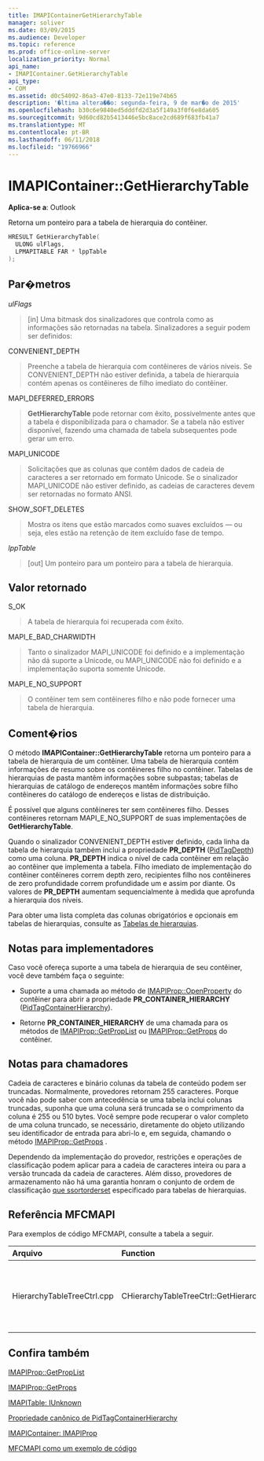 ```yaml
---
title: IMAPIContainerGetHierarchyTable
manager: soliver
ms.date: 03/09/2015
ms.audience: Developer
ms.topic: reference
ms.prod: office-online-server
localization_priority: Normal
api_name:
- IMAPIContainer.GetHierarchyTable
api_type:
- COM
ms.assetid: d0c54092-86a3-47e0-8133-72e119e74b65
description: '�ltima altera��o: segunda-feira, 9 de mar�o de 2015'
ms.openlocfilehash: b30c6e9840ed5dddfd2d3a5f149a3f0f6e8da605
ms.sourcegitcommit: 9d60cd82b5413446e5bc8ace2cd689f683fb41a7
ms.translationtype: MT
ms.contentlocale: pt-BR
ms.lasthandoff: 06/11/2018
ms.locfileid: "19766966"
---
```

# <a name="imapicontainergethierarchytable"></a>IMAPIContainer::GetHierarchyTable

  
  
**Aplica-se a**: Outlook 
  
Retorna um ponteiro para a tabela de hierarquia do contêiner.
  
```cpp
HRESULT GetHierarchyTable(
  ULONG ulFlags,
  LPMAPITABLE FAR * lppTable
);
```

## <a name="parameters"></a>Par�metros

 _ulFlags_
  
> [in] Uma bitmask dos sinalizadores que controla como as informações são retornadas na tabela. Sinalizadores a seguir podem ser definidos:
    
CONVENIENT_DEPTH 
  
> Preenche a tabela de hierarquia com contêineres de vários níveis. Se CONVENIENT_DEPTH não estiver definida, a tabela de hierarquia contém apenas os contêineres de filho imediato do contêiner.
    
MAPI_DEFERRED_ERRORS 
  
> **GetHierarchyTable** pode retornar com êxito, possivelmente antes que a tabela é disponibilizada para o chamador. Se a tabela não estiver disponível, fazendo uma chamada de tabela subsequentes pode gerar um erro. 
    
MAPI_UNICODE 
  
> Solicitações que as colunas que contêm dados de cadeia de caracteres a ser retornado em formato Unicode. Se o sinalizador MAPI_UNICODE não estiver definido, as cadeias de caracteres devem ser retornadas no formato ANSI. 
    
SHOW_SOFT_DELETES
  
> Mostra os itens que estão marcados como suaves excluídos — ou seja, eles estão na retenção de item excluído fase de tempo.
    
 _lppTable_
  
> [out] Um ponteiro para um ponteiro para a tabela de hierarquia.
    
## <a name="return-value"></a>Valor retornado

S_OK 
  
> A tabela de hierarquia foi recuperada com êxito.
    
MAPI_E_BAD_CHARWIDTH 
  
> Tanto o sinalizador MAPI_UNICODE foi definido e a implementação não dá suporte a Unicode, ou MAPI_UNICODE não foi definido e a implementação suporta somente Unicode.
    
MAPI_E_NO_SUPPORT 
  
> O contêiner tem sem contêineres filho e não pode fornecer uma tabela de hierarquia.
    
## <a name="remarks"></a>Coment�rios

O método **IMAPIContainer::GetHierarchyTable** retorna um ponteiro para a tabela de hierarquia de um contêiner. Uma tabela de hierarquia contém informações de resumo sobre os contêineres filho no contêiner. Tabelas de hierarquias de pasta mantêm informações sobre subpastas; tabelas de hierarquias de catálogo de endereços mantêm informações sobre filho contêineres do catálogo de endereços e listas de distribuição. 
  
É possível que alguns contêineres ter sem contêineres filho. Desses contêineres retornam MAPI_E_NO_SUPPORT de suas implementações de **GetHierarchyTable**.
  
Quando o sinalizador CONVENIENT_DEPTH estiver definido, cada linha da tabela de hierarquia também inclui a propriedade **PR_DEPTH** ([PidTagDepth](pidtagdepth-canonical-property.md)) como uma coluna. **PR_DEPTH** indica o nível de cada contêiner em relação ao contêiner que implementa a tabela. Filho imediato de implementação do contêiner contêineres correm depth zero, recipientes filho nos contêineres de zero profundidade correm profundidade um e assim por diante. Os valores de **PR_DEPTH** aumentam sequencialmente à medida que aprofunda a hierarquia dos níveis. 
  
Para obter uma lista completa das colunas obrigatórios e opcionais em tabelas de hierarquias, consulte as [Tabelas de hierarquias](hierarchy-tables.md).
  
## <a name="notes-to-implementers"></a>Notas para implementadores

Caso você ofereça suporte a uma tabela de hierarquia de seu contêiner, você deve também faça o seguinte:
  
- Suporte a uma chamada ao método de [IMAPIProp::OpenProperty](imapiprop-openproperty.md) do contêiner para abrir a propriedade **PR_CONTAINER_HIERARCHY** ([PidTagContainerHierarchy](pidtagcontainerhierarchy-canonical-property.md)).
    
- Retorne **PR_CONTAINER_HIERARCHY** de uma chamada para os métodos de [IMAPIProp::GetPropList](imapiprop-getproplist.md) ou [IMAPIProp::GetProps](imapiprop-getprops.md) do contêiner. 
    
## <a name="notes-to-callers"></a>Notas para chamadores

Cadeia de caracteres e binário colunas da tabela de conteúdo podem ser truncadas. Normalmente, provedores retornam 255 caracteres. Porque você não pode saber com antecedência se uma tabela inclui colunas truncadas, suponha que uma coluna será truncada se o comprimento da coluna é 255 ou 510 bytes. Você sempre pode recuperar o valor completo de uma coluna truncado, se necessário, diretamente do objeto utilizando seu identificador de entrada para abri-lo e, em seguida, chamando o método [IMAPIProp::GetProps](imapiprop-getprops.md) . 
  
Dependendo da implementação do provedor, restrições e operações de classificação podem aplicar para a cadeia de caracteres inteira ou para a versão truncada da cadeia de caracteres. Além disso, provedores de armazenamento não há uma garantia honram o conjunto de ordem de classificação [que ssortorderset](ssortorderset.md) especificado para tabelas de hierarquias. 
  
## <a name="mfcmapi-reference"></a>Referência MFCMAPI

Para exemplos de código MFCMAPI, consulte a tabela a seguir.
  
|**Arquivo**|**Function**|**Comment**|
|:-----|:-----|:-----|
|HierarchyTableTreeCtrl.cpp  <br/> |CHierarchyTableTreeCtrl::GetHierarchyTable  <br/> |A classe CHierarchyTableTreeCtrl usa **GetHierarchyTable** para obter as tabelas de hierarquias para exibir em um controle de exibição de árvore.  <br/> |
   
## <a name="see-also"></a>Confira também



[IMAPIProp::GetPropList](imapiprop-getproplist.md)
  
[IMAPIProp::GetProps](imapiprop-getprops.md)
  
[IMAPITable: IUnknown](imapitableiunknown.md)
  
[Propriedade canônico de PidTagContainerHierarchy](pidtagcontainerhierarchy-canonical-property.md)
  
[IMAPIContainer: IMAPIProp](imapicontainerimapiprop.md)


[MFCMAPI como um exemplo de código](mfcmapi-as-a-code-sample.md)


